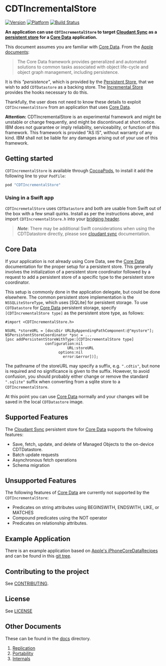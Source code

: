 # CDTIncrementalStore

[![Version](http://cocoapod-badges.herokuapp.com/v/CDTIncrementalStore/badge.png)](http://cocoadocs.org/docsets/CDTIncrementalStore)
[![Platform](http://cocoapod-badges.herokuapp.com/p/CDTIncrementalStore/badge.png)](http://cocoadocs.org/docsets/CDTIncrementalStore)
[![Build Status](https://travis-ci.org/jimix/CDTIncrementalStore.png?branch=master)](https://travis-ci.org/jimix/CDTIncremetalStore)

**An application can use `CDTIncrementalStore` to target
[Cloudant Sync] as a [persistent store] for a [Core Data] application.**

This document assumes you are familiar with [Core Data].
From the [Apple documents][core data]:
>  The Core Data framework provides generalized and automated
>  solutions to common tasks associated with object life-cycle and
>  object graph management, including persistence.

It is this *"persistence"*, which is provided by the
[Persistent Store], that we wish to add `CDTDatastore` as a backing
store. The [Incremental Store] provides the hooks necessary to do
this.

Thankfully, the user does not need to know these details to exploit
`CDTIncrementalStore` from an application that uses [Core Data].

**Attention:** CDTIncrementalStore is an experimental framework and might be unstable or change frequently, and might be discontinued at short notice.  IBM does not guarantee or imply reliability, serviceability, or function of this framework. This framework is provided "AS IS", without warranty of any kind. IBM shall not be liable for any damages arising out of your use of this framework.

## Getting started

`CDTIncrementalStore` is available through [CocoaPods], to install it
add the following line to your `Podfile`:

```ruby
pod "CDTIncrementalStore"
```

### Using in a Swift app

`CDTIncremetalStore` uses `CDTDatastore` and both are usable from
Swift out of the box with a few small quirks. Install as per the
instructions above, and import `CDTIncrementalStore.h` into your
[bridging header].

> ***Note***: There may be additional Swift considerations when using
> the CDTDatastore directly, please see [cloudant sync] documentation.

## Core Data

If your application is not already using Core Data, see the
[Core Data] documentation for the proper setup for a persistent store.
This generally involves the initialization of a persistent store
coordinator followed by a request to add a persistent store of a
specific type to the persistent store coordinator.

This setup is commonly done in the application delegate, but could be
done elsewhere.  The common persistent store implementation is the
`NSSQLiteStoreType`, which uses [SQLite] for persistent storage.  To use
`CDTDatastore` for [Core Data] persistent storage, specify
`[CDTIncrementalStore type]` as the persistent store type, as follows:

```objc
#import <CDTIncrementalStore.h>

NSURL *storeURL = [docsDir URLByAppendingPathComponent:@"mystore"];
NSPersistentStoreCoordinator *psc = ...
[psc addPersistentStoreWithType:[CDTIncrementalStore type]
                  configuration:nil
                            URL:storeURL
                        options:nil
                          error:&error])];
```

The pathname of the storeURL may specify a suffix, e.g. `".cdtis"`,
but none is required and no significance is given to the suffix.
However, to avoid confusion, you should probably either change or remove
the standard `".sqlite"` suffix when converting from a sqlite store to
a `CDTIncrementalStore`.

At this point you can use [Core Data] normally and your changes will
be saved in the local `CDTDatastore` image.


## Supported Features

The [Cloudant Sync] persistent store for [Core Data] supports the following features:

- Save, fetch, update, and delete of Managed Objects to the on-device CDTDatastore.
- Batch update requests
- Asynchronous fetch operations
- Schema migration

## Unsupported Features

The following features of [Core Data] are currently not supported by
the `CDTIncrementalStore`:

* Predicates on string attributes using BEGINSWITH, ENDSWITH, LIKE, or MATCHES
* Compound predicates using the NOT operator
* Predicates on relationship attributes.

## Example Application

There is an example application based on
[Apple's iPhoneCoreDataRecipes][recipe] and can be found in this
[git tree][gitrecipe].

## Contributing to the project

See [CONTRIBUTING](CONTRIBUTING.md).

## License

See [LICENSE](LICENSE)

## Other Documents
These can be found in the [docs](docs) directory.

1. [Replication](docs/replication.md)
1. [Portability](docs/portability.md)
1. [Internals](docs/internals.md)

<!-- refs -->

[cloudant sync]: https://github.com/cloudant/CDTDatastore "Cloudant Sync iOS datastore library"

[cocoapods]: http://cocoapods.org "Cocoa Pods"

[bridging header]: https://developer.apple.com/library/ios/documentation/swift/conceptual/buildingcocoaapps/MixandMatch.html "Bridging Headers"

[core data]: https://developer.apple.com/library/mac/documentation/Cocoa/Conceptual/CoreData/cdProgrammingGuide.html "Introduction to Core Data Programming Guide"

[persistent store]: https://developer.apple.com/library/mac/documentation/Cocoa/Conceptual/CoreData/Articles/cdPersistentStores.html "Persistent Store Features"

[incremental store]: https://developer.apple.com/library/mac/documentation/DataManagement/Conceptual/IncrementalStorePG/Introduction/Introduction.html "About Incremental Stores"

[recipe]: https://developer.apple.com/library/ios/samplecode/iPhoneCoreDataRecipes/Introduction/Intro.html "iPhoneCoreDataRecipes"

[gitrecipe]: http://github.com/jimix/iphonecoredatarecipes "Git Tree of iPhoneCoreDataRecipes"


<!--  LocalWords:  CDTIncrementalStore Cloudant CDTDatastore Podfile
 -->
<!--  LocalWords:  CocoaPods CDTQueryResult SequenceType func SQLite
 -->
<!--  LocalWords:  NSFastGenerator NSSQLiteStoreType objc NSURL psc
 -->
<!--  LocalWords:  storeURL docsDir URLByAppendingPathComponent iOS
 -->
<!--  LocalWords:  mystore NSString myType addPersistentStoreWithType
 -->
<!--  LocalWords:  NSPersistentStoreCoordinator cloudant sqlite
 -->
<!--  LocalWords:  BEGINSWITH ENDSWITH iPhoneCoreDataRecipes
 -->
<!--  LocalWords:  gitrecipe datastore cocoapods
 -->
